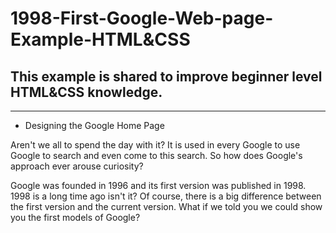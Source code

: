 # 1998-First-Google-Web-page-Example-HTML&CSS
 ## This example is shared to improve beginner level HTML&CSS knowledge.
 ---
* Designing the Google Home Page

Aren't we all to spend the day with it? It is used in every Google to use Google to search and even come to this search. So how does Google's approach ever arouse curiosity?

Google was founded in 1996 and its first version was published in 1998. 1998 is a long time ago isn't it? Of course, there is a big difference between the first version and the current version. What if we told you we could show you the first models of Google?